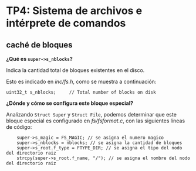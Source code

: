 TP4: Sistema de archivos e intérprete de comandos
=================================================

caché de bloques
----------------

**¿Qué es `super->s_nblocks`?**

Indica la cantidad total de bloques existentes en el disco.

Esto es indicado en *inc/fs.h*, como se muestra a continuación:

```
uint32_t s_nblocks;		// Total number of blocks on disk
```

**¿Dónde y cómo se configura este bloque especial?**

Analizando `Struct Super` y `Struct File`, podemos determinar que este bloque especial es configurado en *fs/fsformat.c*, con las siguientes líneas de código:

```
	super->s_magic = FS_MAGIC; // se asigna el numero magico
	super->s_nblocks = nblocks; // se asigna la cantidad de bloques
	super->s_root.f_type = FTYPE_DIR; // se asigna el tipo del nodo del directorio raiz
	strcpy(super->s_root.f_name, "/"); // se asigna el nombre del nodo del directorio raiz
```

